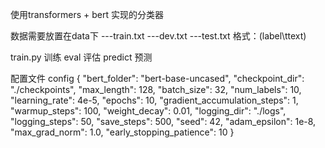 使用transformers + bert 实现的分类器

数据需要放置在data下 
---train.txt
---dev.txt
---test.txt
格式：(label\ttext)

train.py 训练
eval 评估
predict 预测

配置文件 config
{
    "bert_folder": "bert-base-uncased",
    "checkpoint_dir": "./checkpoints",
    "max_length": 128,
    "batch_size": 32,
    "num_labels": 10,
    "learning_rate": 4e-5,
    "epochs": 10,
    "gradient_accumulation_steps": 1,
    "warmup_steps": 100,
    "weight_decay": 0.01,
    "logging_dir": "./logs",
    "logging_steps": 50,
    "save_steps": 500,
    "seed": 42,
    "adam_epsilon": 1e-8,
    "max_grad_norm": 1.0,
    "early_stopping_patience": 10
}
